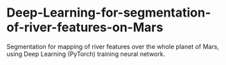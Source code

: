 # Deep-Learning-for-segmentation-of-river-features-on-Mars
Segmentation for mapping of river features over the whole planet of Mars, using Deep Learning (PyTorch) training neural network.
